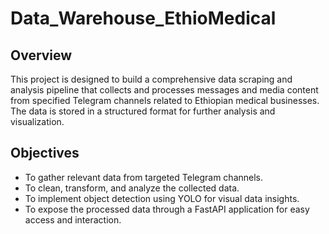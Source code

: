 # Data_Warehouse_EthioMedical

## Overview
This project is designed to build a comprehensive data scraping and analysis pipeline that collects and processes messages and media content from specified Telegram channels related to Ethiopian medical businesses. The data is stored in a structured format for further analysis and visualization.

## Objectives
- To gather relevant data from targeted Telegram channels.
- To clean, transform, and analyze the collected data.
- To implement object detection using YOLO for visual data insights.
- To expose the processed data through a FastAPI application for easy access and interaction.

